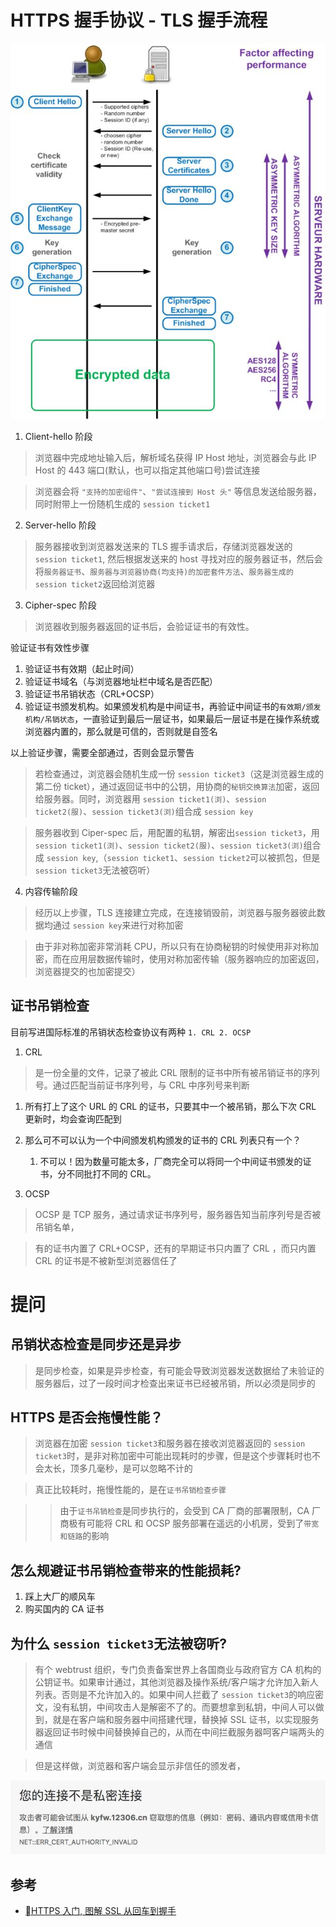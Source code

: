 # HTTPS 握手协议 - TLS 握手流程

![HTTPS握手流程](/images/HTTPS握手流程.jpeg)

1. Client-hello 阶段

> 浏览器中完成地址输入后，解析域名获得 IP Host 地址，浏览器会与此 IP Host 的 443 端口(默认，也可以指定其他端口号)尝试连接

> 浏览器会将 `"支持的加密组件"`、`"尝试连接到 Host 头"` 等信息发送给服务器，同时附带上一份随机生成的 `session ticket1`

2. Server-hello 阶段

> 服务器接收到浏览器发送来的 TLS 握手请求后，存储浏览器发送的 `session ticket1`, 然后根据发送来的 host 寻找对应的服务器证书，然后会将`服务器证书`、`服务器与浏览器协商(均支持)的加密套件方法`、`服务器生成的 session ticket2`返回给浏览器

3. Cipher-spec 阶段

> 浏览器收到服务器返回的证书后，会验证证书的有效性。

验证证书有效性步骤

1. 验证证书有效期（起止时间）
2. 验证证书域名（与浏览器地址栏中域名是否匹配）
3. 验证证书吊销状态（CRL+OCSP）
4. 验证证书颁发机构。如果颁发机构是中间证书，再验证中间证书的`有效期/颁发机构/吊销状态`，一直验证到最后一层证书，如果最后一层证书是在操作系统或浏览器内置的，那么就是可信的，否则就是自签名

以上验证步骤，需要全部通过，否则会显示警告

> 若检查通过，浏览器会随机生成一份 `session ticket3`（这是浏览器生成的第二份 ticket），通过返回证书中的公钥，用协商的`秘钥交换算法`加密，返回给服务器。同时，浏览器用 `session ticket1(浏)`、`session ticket2(服)`、`session ticket3(浏)`组合成 `session key`

> 服务器收到 Ciper-spec 后，用配置的私钥，解密出`session ticket3`，用 `session ticket1(浏)`、`session ticket2(服)`、`session ticket3(浏)`组合成 `session key`,（`session ticket1`、`session ticket2`可以被抓包，但是`session ticket3`无法被窃听）

4. 内容传输阶段

> 经历以上步骤，TLS 连接建立完成，在连接销毁前，浏览器与服务器彼此数据均通过 `session key`来进行对称加密

> 由于非对称加密非常消耗 CPU，所以只有在协商秘钥的时候使用非对称加密，而在应用层数据传输时，使用对称加密传输（服务器响应的加密返回，浏览器提交的也加密提交）

## 证书吊销检查

目前写进国际标准的吊销状态检查协议有两种 `1. CRL 2. OCSP`

1. CRL

> 是一份全量的文件，记录了被此 CRL 限制的证书中所有被吊销证书的序列号。通过匹配当前证书序列号，与 CRL 中序列号来判断

1. 所有打上了这个 URL 的 CRL 的证书，只要其中一个被吊销，那么下次 CRL 更新时，均会查询匹配到
2. 那么可不可以认为一个中间颁发机构颁发的证书的 CRL 列表只有一个？

   1. 不可以！因为数量可能太多，厂商完全可以将同一个中间证书颁发的证书，分不同批打不同的 CRL。

3. OCSP

> OCSP 是 TCP 服务，通过请求证书序列号，服务器告知当前序列号是否被吊销名单，

> 有的证书内置了 CRL+OCSP，还有的早期证书只内置了 CRL ，而只内置 CRL 的证书是不被新型浏览器信任了

# 提问

## 吊销状态检查是同步还是异步

> 是同步检查，如果是异步检查，有可能会导致浏览器发送数据给了未验证的服务器后，过了一段时间才检查出来证书已经被吊销，所以必须是同步的

## HTTPS 是否会拖慢性能？

> 浏览器在加密 `session ticket3`和服务器在接收浏览器返回的 `session ticket3`时，是非对称加密中可能出现耗时的步骤，但是这个步骤耗时也不会太长，顶多几毫秒，是可以忽略不计的

> 真正比较耗时，拖慢性能的，是在`证书吊销检查步骤`

> > 由于`证书吊销检查`是同步执行的，会受到 CA 厂商的部署限制，CA 厂商极有可能将 CRL 和 OCSP 服务部署在遥远的小机房，受到了`带宽和链路`的影响

## 怎么规避证书吊销检查带来的性能损耗?

1. 踩上大厂的顺风车
2. 购买国内的 CA 证书

## 为什么 `session ticket3`无法被窃听?

> 有个 webtrust 组织，专门负责备案世界上各国商业与政府官方 CA 机构的公钥证书。如果审计通过，其他浏览器及操作系统/客户端才允许加入新人列表。否则是不允许加入的。如果中间人拦截了 `session ticket3`的响应密文，没有私钥，中间攻击人是解密不了的。而要想拿到私钥，中间人可以做到，就是在客户端和服务器中间搭建代理，替换掉 SSL 证书，以实现服务器返回证书时候中间替换掉自己的，从而在中间拦截服务器呵客户端两头的通信

> 但是这样做，浏览器和客户端会显示非信任的颁发者，

![非信任的颁发者-chrome](/images/非信任的颁发者-chrome.jpeg)

## 参考

- [HTTPS 入门, 图解 SSL 从回车到握手](https://zhuanlan.zhihu.com/p/25587986)
